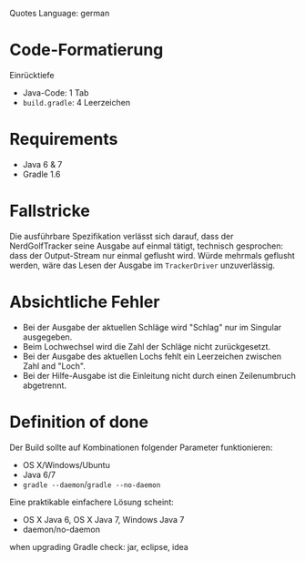 Quotes Language: german


# Code-Formatierung

Einrücktiefe

* Java-Code: 1 Tab
* `build.gradle`: 4 Leerzeichen


# Requirements

* Java 6 & 7
* Gradle 1.6


# Fallstricke

Die ausführbare Spezifikation verlässt sich darauf, dass der NerdGolfTracker seine Ausgabe auf einmal tätigt, technisch gesprochen: dass der Output-Stream nur einmal geflusht wird. Würde mehrmals geflusht werden, wäre das Lesen der Ausgabe im `TrackerDriver` unzuverlässig.


# Absichtliche Fehler

* Bei der Ausgabe der aktuellen Schläge wird "Schlag" nur im Singular ausgegeben.
* Beim Lochwechsel wird die Zahl der Schläge nicht zurückgesetzt.
* Bei der Ausgabe des aktuellen Lochs fehlt ein Leerzeichen zwischen Zahl and "Loch".
* Bei der Hilfe-Ausgabe ist die Einleitung nicht durch einen Zeilenumbruch abgetrennt.


# Definition of done

Der Build sollte auf Kombinationen folgender Parameter funktionieren:

* OS X/Windows/Ubuntu
* Java 6/7
* `gradle --daemon`/`gradle --no-daemon`
    
Eine praktikable einfachere Lösung scheint:

* OS X Java 6, OS X Java 7, Windows Java 7
* daemon/no-daemon

when upgrading Gradle check: jar, eclipse, idea
